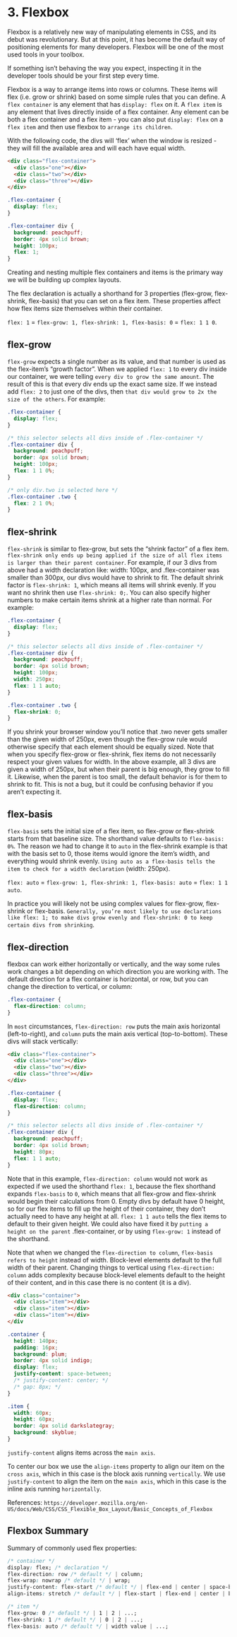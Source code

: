 # 3. Flexbox
Flexbox is a relatively new way of manipulating elements in CSS, and its debut was revolutionary. But at this point, it has become the default way of positioning elements for many developers. Flexbox will be one of the most used tools in your toolbox. 

If something isn’t behaving the way you expect, inspecting it in the developer tools should be your first step every time.

Flexbox is a way to arrange items into rows or columns. These items will flex (i.e. grow or shrink) based on some simple rules that you can define. A `flex container` is any element that has `display: flex` on it. A `flex item` is any element that lives directly inside of a flex container. Any element can be both a flex container and a flex item - you can also put `display: flex` on a `flex item` and then use flexbox to `arrange its children`.

With the following code, the divs will ‘flex’ when the window is resized - they will fill the available area and will each have equal width.
```html
<div class="flex-container">
  <div class="one"></div>
  <div class="two"></div>
  <div class="three"></div>
</div>
```

```css
.flex-container {
  display: flex;
}

.flex-container div {
  background: peachpuff;
  border: 4px solid brown;
  height: 100px;
  flex: 1;
}
```

Creating and nesting multiple flex containers and items is the primary way we will be building up complex layouts.

The flex declaration is actually a shorthand for 3 properties (flex-grow, flex-shrink, flex-basis) that you can set on a flex item. These properties affect how flex items size themselves within their container. 

`flex: 1` = `flex-grow: 1, flex-shrink: 1, flex-basis: 0` = `flex: 1 1 0`. 

## flex-grow
`flex-grow` expects a single number as its value, and that number is used as the flex-item’s “growth factor”. When we applied `flex: 1` to every div inside our container, we were telling `every div to grow the same amount`. The result of this is that every div ends up the exact same size. If we instead add `flex: 2` to just one of the divs, then `that div would grow to 2x the size of the others`. For example:
```css
.flex-container {
  display: flex;
}

/* this selector selects all divs inside of .flex-container */
.flex-container div {
  background: peachpuff;
  border: 4px solid brown;
  height: 100px;
  flex: 1 1 0%;
}

/* only div.two is selected here */
.flex-container .two {
  flex: 2 1 0%;
}
```

## flex-shrink
`flex-shrink` is similar to flex-grow, but sets the “shrink factor” of a flex item. `flex-shrink only ends up being applied if the size of all flex items is larger than their parent container`. For example, if our 3 divs from above had a width declaration like: width: 100px, and .flex-container was smaller than 300px, our divs would have to shrink to fit. The default shrink factor is `flex-shrink: 1`, which means all items will shrink evenly. If you want no shrink then use `flex-shrink: 0;`. You can also specify higher numbers to make certain items shrink at a higher rate than normal. For example: 

```css
.flex-container {
  display: flex;
}

/* this selector selects all divs inside of .flex-container */
.flex-container div {
  background: peachpuff;
  border: 4px solid brown;
  height: 100px;
  width: 250px;
  flex: 1 1 auto;
}

.flex-container .two {
  flex-shrink: 0;
}
```
If you shrink your browser window you’ll notice that .two never gets smaller than the given width of 250px, even though the flex-grow rule would otherwise specify that each element should be equally sized. Note that when you specify flex-grow or flex-shrink, flex items do not necessarily respect your given values for width. In the above example, all 3 divs are given a width of 250px, but when their parent is big enough, they grow to fill it. Likewise, when the parent is too small, the default behavior is for them to shrink to fit. This is not a bug, but it could be confusing behavior if you aren’t expecting it.

## flex-basis
`flex-basis` sets the initial size of a flex item, so flex-grow or flex-shrink starts from that baseline size. The shorthand value defaults to `flex-basis: 0%`. The reason we had to change it to `auto` in the flex-shrink example is that with the basis set to 0, those items would ignore the item’s width, and everything would shrink evenly. `Using auto as a flex-basis tells the item to check for a width declaration` (width: 250px).

`flex: auto` = `flex-grow: 1, flex-shrink: 1, flex-basis: auto` = `flex: 1 1 auto`. 

In practice you will likely not be using complex values for flex-grow, flex-shrink or flex-basis. `Generally, you’re most likely to use declarations like flex: 1; to make divs grow evenly and flex-shrink: 0 to keep certain divs from shrinking`.

## flex-direction
flexbox can work either horizontally or vertically, and the way some rules work changes a bit depending on which direction you are working with. The default direction for a flex container is horizontal, or row, but you can change the direction to vertical, or column:
```css
.flex-container {
  flex-direction: column;
}
```

In `most` circumstances, `flex-direction: row` puts the main axis horizontal (left-to-right), and `column` puts the main axis vertical (top-to-bottom). These divs will stack vertically: 
```html
<div class="flex-container">
  <div class="one"></div>
  <div class="two"></div>
  <div class="three"></div>
</div>
```

```css
.flex-container {
  display: flex;
  flex-direction: column;
}

/* this selector selects all divs inside of .flex-container */
.flex-container div {
  background: peachpuff;
  border: 4px solid brown;
  height: 80px;
  flex: 1 1 auto;
}
```

Note that in this example, `flex-direction: column` would not work as expected if we used the shorthand `flex: 1`, because the flex shorthand expands `flex-basis` to `0`, which means that all flex-grow and flex-shrink would begin their calculations from 0. Empty divs by default have 0 height, so for our flex items to fill up the height of their container, they don’t actually need to have any height at all. `flex: 1 1 auto` tells the flex items to default to their given height. We could also have fixed it by `putting a height on the parent` .flex-container, or by using `flex-grow: 1` instead of the shorthand.

Note that when we changed the `flex-direction to column`, `flex-basis refers to height` instead of width. Block-level elements default to the full width of their parent. Changing things to vertical using `flex-direction: column` adds complexity because block-level elements default to the height of their content, and in this case there is no content (it is a div).

```html
<div class="container">
  <div class="item"></div>
  <div class="item"></div>
  <div class="item"></div>
</div
```

```css
.container {
  height: 140px;
  padding: 16px;
  background: plum;
  border: 4px solid indigo;
  display: flex;
  justify-content: space-between;
  /* justify-content: center; */
  /* gap: 8px; */
}

.item {
  width: 60px;
  height: 60px;
  border: 4px solid darkslategray;
  background: skyblue;
}
```
`justify-content` aligns items across the `main axis`. 

To center our box we use the `align-items` property to align our item on the `cross axis`, which in this case is the block axis running `vertically`. We use `justify-content` to align the item on the `main axis`, which in this case is the inline axis running `horizontally`.

References: 
`https://developer.mozilla.org/en-US/docs/Web/CSS/CSS_Flexible_Box_Layout/Basic_Concepts_of_Flexbox`

## Flexbox Summary
Summary of commonly used flex properties: 
```css
/* container */
display: flex; /* declaration */
flex-direction: row /* default */ | column; 
flex-wrap: nowrap /* default */ | wrap;
justify-content: flex-start /* default */ | flex-end | center | space-between | space-around;
align-items: stretch /* default */ | flex-start | flex-end | center | baseline;

/* item */
flex-grow: 0 /* default */ | 1 | 2 | ...;
flex-shrink: 1 /* default */ | 0 | 2 | ...;
flex-basis: auto /* default */ | width value | ...;
```